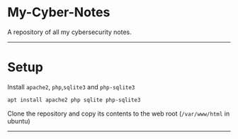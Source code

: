 # My-Cyber-Notes
A repository of all my cybersecurity notes.

---

# Setup

Install `apache2`, `php`,`sqlite3` and `php-sqlite3`

```bash
apt install apache2 php sqlite php-sqlite3
```

Clone the repository and copy its contents to the web root (`/var/www/html` in ubuntu)

---
